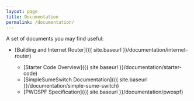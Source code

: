 ```yaml
---
layout: page
title: Documentation
permalink: /documentation/
---
```


A set of documents you may find useful:

* [Building and Internet Router]({{ site.baseurl }}/documentation/internet-router)

    * [Starter Code Overview]({{ site.baseurl }}/documentation/starter-code)
    * [SimpleSumeSwitch Documentation]({{ site.baseurl }}/documentation/simple-sume-switch)
    * [PWOSPF Specification]({{ site.baseurl }}/documentation/pwospf)
    

